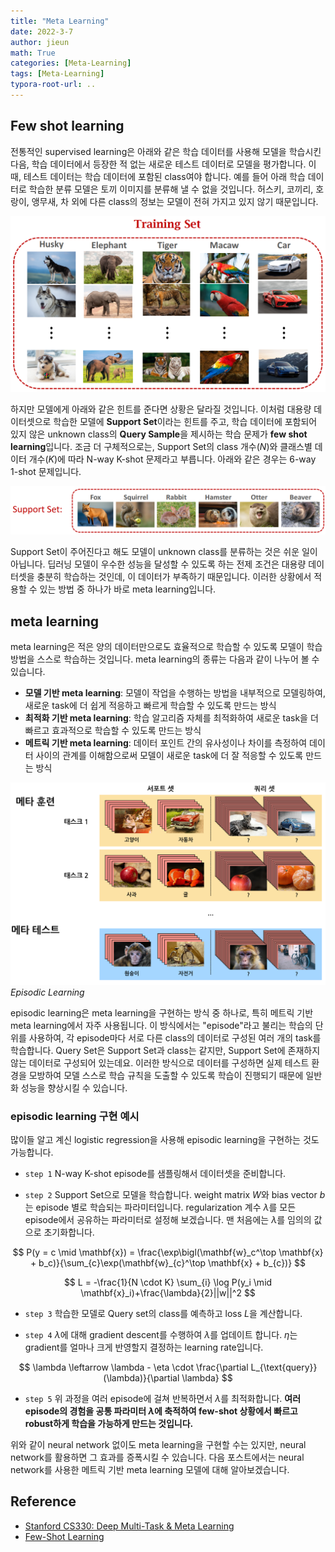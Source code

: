 ```yaml
---
title: "Meta Learning"
date: 2022-3-7
author: jieun
math: True
categories: [Meta-Learning]
tags: [Meta-Learning]
typora-root-url: ..
---
```




## Few shot learning

전통적인 supervised learning은 아래와 같은 학습 데이터를 사용해 모델을 학습시킨 다음, 학습 데이터에서 등장한 적 없는 새로운 테스트 데이터로 모델을 평가합니다. 이 때, 테스트 데이터는 학습 데이터에 포함된 class여야 합니다. 예를 들어 아래 학습 데이터로 학습한 분류 모델은 토끼 이미지를 분류해 낼 수 없을 것입니다. 허스키, 코끼리, 호랑이, 앵무새, 차 외에 다른 class의 정보는 모델이 전혀 가지고 있지 않기 때문입니다.

![](/assets/img/meta/few-shot1.jpg)

하지만 모델에게 아래와 같은 힌트를 준다면 상황은 달라질 것입니다. 이처럼 대용량 데이터셋으로 학습한 모델에 **Support Set**이라는 힌트를 주고, 학습 데이터에 포함되어 있지 않은 unknown class의 **Query Sample**을 제시하는 학습 문제가 **few shot learning**입니다. 조금 더 구체적으로는, Support Set의 class 개수($N$)와 클래스별 데이터 개수($K$)에 따라 N-way K-shot 문제라고 부릅니다. 아래와 같은 경우는 6-way 1-shot 문제입니다.

![](/assets/img/meta/few-shot2.jpg)

Support Set이 주어진다고 해도 모델이 unknown class를 분류하는 것은 쉬운 일이 아닙니다. 딥러닝 모델이 우수한 성능을 달성할 수 있도록 하는 전제 조건은 대용량 데이터셋을 충분히 학습하는 것인데, 이 데이터가 부족하기 때문입니다. 이러한 상황에서 적용할 수 있는 방법 중 하나가 바로 meta learning입니다.



## meta learning

meta learning은 적은 양의 데이터만으로도 효율적으로 학습할 수 있도록 모델이 학습 방법을 스스로 학습하는 것입니다. meta learning의 종류는 다음과 같이 나누어 볼 수 있습니다.

- **모델 기반 meta learning**: 모델이 작업을 수행하는 방법을 내부적으로 모델링하여, 새로운 task에 더 쉽게 적응하고 빠르게 학습할 수 있도록 만드는 방식
- **최적화 기반 meta learning**: 학습 알고리즘 자체를 최적화하여 새로운 task을 더 빠르고 효과적으로 학습할 수 있도록 만드는 방식
- **메트릭 기반 meta learning**: 데이터 포인트 간의 유사성이나 차이를 측정하여 데이터 사이의 관계를 이해함으로써 모델이 새로운 task에 더 잘 적응할 수 있도록 만드는 방식

![](/assets/img/meta/ep.png)
_Episodic Learning_

episodic learning은 meta learning을 구현하는 방식 중 하나로, 특히 메트릭 기반 meta learning에서 자주 사용됩니다. 이 방식에서는 "episode"라고 불리는 학습의 단위를 사용하여, 각 episode마다 서로 다른 class의 데이터로 구성된 여러 개의 task를 학습합니다. Query Set은 Support Set과 class는 같지만, Support Set에 존재하지 않는 데이터로 구성되어 있는데요. 이러한 방식으로 데이터를 구성하면 실제 테스트 환경을 모방하여 모델 스스로 학습 규칙을 도출할 수 있도록 학습이 진행되기 때문에 일반화 성능을 향상시킬 수 있습니다.

### episodic learning 구현 예시

많이들 알고 계신 logistic regression을 사용해 episodic learning을 구현하는 것도 가능합니다.

- `step 1` N-way K-shot episode를 샘플링해서 데이터셋을 준비합니다.

- `step 2` Support Set으로 모델을 학습합니다. weight matrix $W$와 bias vector $b$는 episode 별로 학습되는 파라미터입니다. regularization 계수 $\lambda$를 모든 episode에서 공유하는 파라미터로 설정해 보겠습니다. 맨 처음에는 $\lambda$를 임의의 값으로 초기화합니다.

$$
P(y = c \mid \mathbf{x}) =
\frac{\exp\bigl(\mathbf{w}_c^\top \mathbf{x} + b_c)}{\sum_{c}\exp(\mathbf{w}_{c}^\top \mathbf{x} + b_{c})}
$$

$$
L = -\frac{1}{N \cdot K} \sum_{i} \log P(y_i \mid \mathbf{x}_i)+\frac{\lambda}{2}||w||^2
$$

- `step 3` 학습한 모델로 Query set의 class를 예측하고 loss $L$을 계산합니다.

- `step 4` $\lambda$에 대해 gradient descent를 수행하여 $\lambda$를 업데이트 합니다. $\eta$는 gradient를 얼마나 크게 반영할지 결정하는 learning rate입니다.

$$
\lambda  \leftarrow  \lambda - \eta \cdot \frac{\partial L_{\text{query}}(\lambda)}{\partial \lambda}
$$

- `step 5` 위 과정을 여러 episode에 걸쳐 반복하면서 $\lambda$를 최적화합니다. **여러 episode의 경험을 공통 파라미터 $\lambda$에 축적하여 few-shot 상황에서 빠르고 robust하게 학습을 가능하게 만드는 것입니다.**

위와 같이 neural network 없이도 meta learning을 구현할 수는 있지만, neural network를 활용하면 그 효과를 증폭시킬 수 있습니다. 다음 포스트에서는 neural network를 사용한 메트릭 기반 meta learning 모델에 대해 알아보겠습니다.



## Reference

- [Stanford CS330: Deep Multi-Task & Meta Learning](https://www.youtube.com/watch?v=dYmJd_fJLW0&list=PLoROMvodv4rMIJ-TvblAIkw28Wxi27B36)
- [Few-Shot Learning](https://www.youtube.com/watch?v=hE7eGew4eeg)
